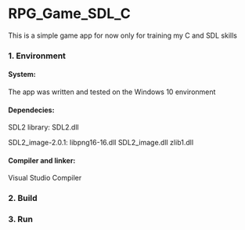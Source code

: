 # RPG_Game_SDL_C

This is a simple game app for now only for training my C and SDL skills

### 1. Environment

#### System:
The app was written and tested on the Windows 10 environment

#### Dependecies:
SDL2 library:
  SDL2.dll
  
SDL2_image-2.0.1:
  libpng16-16.dll
  SDL2_image.dll
  zlib1.dll

#### Compiler and linker:
Visual Studio Compiler


### 2. Build

### 3. Run
